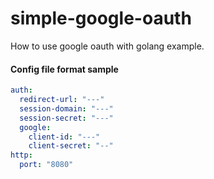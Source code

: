 # simple-google-oauth

How to use google oauth with golang example.

#### Config file format sample
```yaml
auth:
  redirect-url: "---"
  session-domain: "---"
  session-secret: "---"
  google:
    client-id: "---"
    client-secret: "--"
http:
  port: "8080"
```